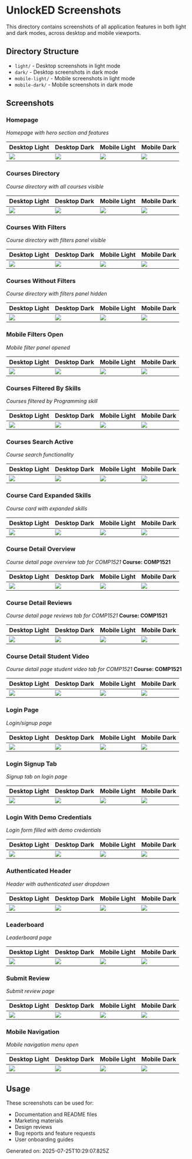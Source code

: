 # UnlockED Screenshots

This directory contains screenshots of all application features in both light and dark modes, across desktop and mobile viewports.

## Directory Structure

- `light/` - Desktop screenshots in light mode
- `dark/` - Desktop screenshots in dark mode  
- `mobile-light/` - Mobile screenshots in light mode
- `mobile-dark/` - Mobile screenshots in dark mode

## Screenshots


### Homepage
*Homepage with hero section and features*


| Desktop Light | Desktop Dark | Mobile Light | Mobile Dark |
|---------------|--------------|--------------|-------------|
| ![](light/homepage.png) | ![](dark/homepage.png) | ![](mobile-light/homepage.png) | ![](mobile-dark/homepage.png) |


### Courses Directory
*Course directory with all courses visible*


| Desktop Light | Desktop Dark | Mobile Light | Mobile Dark |
|---------------|--------------|--------------|-------------|
| ![](light/courses-directory.png) | ![](dark/courses-directory.png) | ![](mobile-light/courses-directory.png) | ![](mobile-dark/courses-directory.png) |


### Courses With Filters
*Course directory with filters panel visible*


| Desktop Light | Desktop Dark | Mobile Light | Mobile Dark |
|---------------|--------------|--------------|-------------|
| ![](light/courses-with-filters.png) | ![](dark/courses-with-filters.png) | ![](mobile-light/courses-with-filters.png) | ![](mobile-dark/courses-with-filters.png) |


### Courses Without Filters
*Course directory with filters panel hidden*


| Desktop Light | Desktop Dark | Mobile Light | Mobile Dark |
|---------------|--------------|--------------|-------------|
| ![](light/courses-without-filters.png) | ![](dark/courses-without-filters.png) | ![](mobile-light/courses-without-filters.png) | ![](mobile-dark/courses-without-filters.png) |


### Mobile Filters Open
*Mobile filter panel opened*


| Desktop Light | Desktop Dark | Mobile Light | Mobile Dark |
|---------------|--------------|--------------|-------------|
| ![](light/mobile-filters-open.png) | ![](dark/mobile-filters-open.png) | ![](mobile-light/mobile-filters-open.png) | ![](mobile-dark/mobile-filters-open.png) |


### Courses Filtered By Skills
*Courses filtered by Programming skill*


| Desktop Light | Desktop Dark | Mobile Light | Mobile Dark |
|---------------|--------------|--------------|-------------|
| ![](light/courses-filtered-by-skills.png) | ![](dark/courses-filtered-by-skills.png) | ![](mobile-light/courses-filtered-by-skills.png) | ![](mobile-dark/courses-filtered-by-skills.png) |


### Courses Search Active
*Course search functionality*


| Desktop Light | Desktop Dark | Mobile Light | Mobile Dark |
|---------------|--------------|--------------|-------------|
| ![](light/courses-search-active.png) | ![](dark/courses-search-active.png) | ![](mobile-light/courses-search-active.png) | ![](mobile-dark/courses-search-active.png) |


### Course Card Expanded Skills
*Course card with expanded skills*


| Desktop Light | Desktop Dark | Mobile Light | Mobile Dark |
|---------------|--------------|--------------|-------------|
| ![](light/course-card-expanded-skills.png) | ![](dark/course-card-expanded-skills.png) | ![](mobile-light/course-card-expanded-skills.png) | ![](mobile-dark/course-card-expanded-skills.png) |


### Course Detail Overview
*Course detail page overview tab for COMP1521*
**Course: COMP1521**

| Desktop Light | Desktop Dark | Mobile Light | Mobile Dark |
|---------------|--------------|--------------|-------------|
| ![](light/course-detail-overview.png) | ![](dark/course-detail-overview.png) | ![](mobile-light/course-detail-overview.png) | ![](mobile-dark/course-detail-overview.png) |


### Course Detail Reviews
*Course detail page reviews tab for COMP1521*
**Course: COMP1521**

| Desktop Light | Desktop Dark | Mobile Light | Mobile Dark |
|---------------|--------------|--------------|-------------|
| ![](light/course-detail-reviews.png) | ![](dark/course-detail-reviews.png) | ![](mobile-light/course-detail-reviews.png) | ![](mobile-dark/course-detail-reviews.png) |


### Course Detail Student Video
*Course detail page student video tab for COMP1521*
**Course: COMP1521**

| Desktop Light | Desktop Dark | Mobile Light | Mobile Dark |
|---------------|--------------|--------------|-------------|
| ![](light/course-detail-student-video.png) | ![](dark/course-detail-student-video.png) | ![](mobile-light/course-detail-student-video.png) | ![](mobile-dark/course-detail-student-video.png) |


### Login Page
*Login/signup page*


| Desktop Light | Desktop Dark | Mobile Light | Mobile Dark |
|---------------|--------------|--------------|-------------|
| ![](light/login-page.png) | ![](dark/login-page.png) | ![](mobile-light/login-page.png) | ![](mobile-dark/login-page.png) |


### Login Signup Tab
*Signup tab on login page*


| Desktop Light | Desktop Dark | Mobile Light | Mobile Dark |
|---------------|--------------|--------------|-------------|
| ![](light/login-signup-tab.png) | ![](dark/login-signup-tab.png) | ![](mobile-light/login-signup-tab.png) | ![](mobile-dark/login-signup-tab.png) |


### Login With Demo Credentials
*Login form filled with demo credentials*


| Desktop Light | Desktop Dark | Mobile Light | Mobile Dark |
|---------------|--------------|--------------|-------------|
| ![](light/login-with-demo-credentials.png) | ![](dark/login-with-demo-credentials.png) | ![](mobile-light/login-with-demo-credentials.png) | ![](mobile-dark/login-with-demo-credentials.png) |


### Authenticated Header
*Header with authenticated user dropdown*


| Desktop Light | Desktop Dark | Mobile Light | Mobile Dark |
|---------------|--------------|--------------|-------------|
| ![](light/authenticated-header.png) | ![](dark/authenticated-header.png) | ![](mobile-light/authenticated-header.png) | ![](mobile-dark/authenticated-header.png) |


### Leaderboard
*Leaderboard page*


| Desktop Light | Desktop Dark | Mobile Light | Mobile Dark |
|---------------|--------------|--------------|-------------|
| ![](light/leaderboard.png) | ![](dark/leaderboard.png) | ![](mobile-light/leaderboard.png) | ![](mobile-dark/leaderboard.png) |


### Submit Review
*Submit review page*


| Desktop Light | Desktop Dark | Mobile Light | Mobile Dark |
|---------------|--------------|--------------|-------------|
| ![](light/submit-review.png) | ![](dark/submit-review.png) | ![](mobile-light/submit-review.png) | ![](mobile-dark/submit-review.png) |


### Mobile Navigation
*Mobile navigation menu open*


| Desktop Light | Desktop Dark | Mobile Light | Mobile Dark |
|---------------|--------------|--------------|-------------|
| ![](light/mobile-navigation.png) | ![](dark/mobile-navigation.png) | ![](mobile-light/mobile-navigation.png) | ![](mobile-dark/mobile-navigation.png) |


## Usage

These screenshots can be used for:
- Documentation and README files
- Marketing materials
- Design reviews
- Bug reports and feature requests
- User onboarding guides

Generated on: 2025-07-25T10:29:07.825Z
